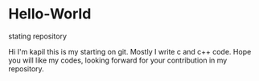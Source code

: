 # Hello-World
stating repository 

Hi 
I'm kapil this is my starting on git. Mostly I write c and c++ code. 
Hope you will like my codes, looking forward for your contribution in my repository.
